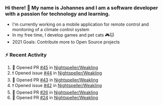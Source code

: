 ### Hi there! 👋 My name is Johannes and I am a software developer with a passion for technology and learning.   
- I'm currently working on a mobile application for remote control and monitoring of a climate control system
- In my free time, I develop games and pet cats 🎮🐱
- 2021 Goals: Contribute more to Open Source projects

### :zap: Recent Activity
<!--START_SECTION:activity-->
1. 💪 Opened PR [#45](https://github.com/Nightspeller/Weakling/pull/45) in [Nightspeller/Weakling](https://github.com/Nightspeller/Weakling)
2. ❗️ Opened issue [#44](https://github.com/Nightspeller/Weakling/issues/44) in [Nightspeller/Weakling](https://github.com/Nightspeller/Weakling)
3. 💪 Opened PR [#43](https://github.com/Nightspeller/Weakling/pull/43) in [Nightspeller/Weakling](https://github.com/Nightspeller/Weakling)
4. ❗️ Opened issue [#42](https://github.com/Nightspeller/Weakling/issues/42) in [Nightspeller/Weakling](https://github.com/Nightspeller/Weakling)
5. 💪 Opened PR [#26](https://github.com/Nightspeller/Weakling/pull/26) in [Nightspeller/Weakling](https://github.com/Nightspeller/Weakling)
6. 💪 Opened PR [#24](https://github.com/Nightspeller/Weakling/pull/24) in [Nightspeller/Weakling](https://github.com/Nightspeller/Weakling)
<!--END_SECTION:activity-->
